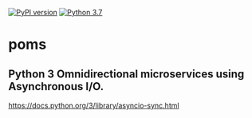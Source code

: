 [![PyPI version](https://badge.fury.io/py/poms.svg)](https://badge.fury.io/py/poms)
[![Python 3.7](https://img.shields.io/badge/python-3.7-blue.svg)](https://www.python.org/downloads/release/python-370/)
# poms

## Python 3 Omnidirectional microservices using Asynchronous I/O.

<https://docs.python.org/3/library/asyncio-sync.html>
